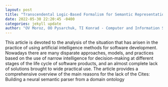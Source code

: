 ```yaml
--- 
layout: post 
title: "Transcendental Logic-Based Formalism for Semantic Representation of Software Project Requirements Architecture" 
date: 2022-05-30 22:20:45 -0400 
categories: jekyll update 
author: "OV Moroz, OO Pysarchuk, TI Konrad - Computer and Information Science, 2022" 
--- 
```

This article is devoted to the analysis of the situation that has arisen in the practice of using artificial intelligence methods for software development. Nowadays there are many disparate approaches, models, and practices based on the use of narrow intelligence for decision-making at different stages of the life cycle of software products, and an almost complete lack of solutions brought to wide practical use. The article provides a comprehensive overview of the main reasons for the lack of the Cites: Building a neural semantic parser from a domain ontology